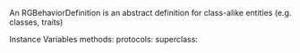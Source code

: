 An RGBehaviorDefinition is an abstract definition for class-alike entities (e.g. classes, traits)Instance Variables	methods:		<Collection>	protocols:		<Collection>	superclass:		<Object>
